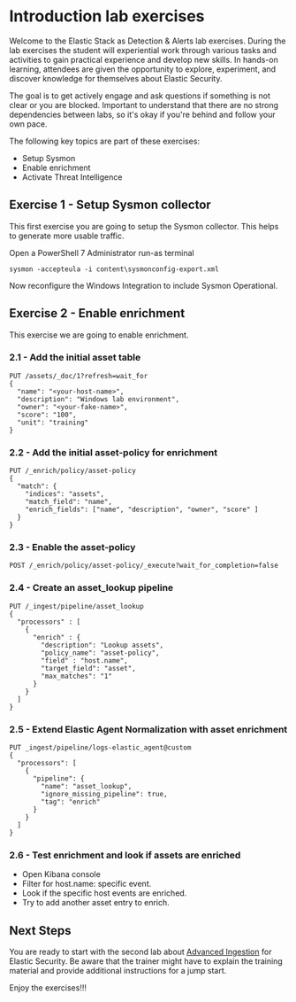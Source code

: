 # Introduction lab exercises

Welcome to the Elastic Stack as Detection & Alerts lab exercises. During the lab exercises the student will experiential work through various tasks and activities to gain practical experience and develop new skills. In hands-on learning, attendees are given the opportunity to explore, experiment, and discover knowledge for themselves about Elastic Security.

The goal is to get actively engage and ask questions if something is not clear or you are blocked. Important to understand that there are no strong dependencies between labs, so it's okay if you're behind and follow your own pace.

The following key topics are part of these exercises:

- Setup Sysmon
- Enable enrichment
- Activate Threat Intelligence

## Exercise 1 - Setup Sysmon collector

This first exercise you are going to setup the Sysmon collector. This helps to generate more usable traffic.

Open a PowerShell 7 Administrator run-as terminal

```
sysmon -accepteula -i content\sysmonconfig-export.xml
```

Now reconfigure the Windows Integration to include Sysmon Operational.

## Exercise 2 - Enable enrichment

This exercise we are going to enable enrichment.

### 2.1 - Add the initial asset table

```
PUT /assets/_doc/1?refresh=wait_for
{
  "name": "<your-host-name>",
  "description": "Windows lab environment",
  "owner": "<your-fake-name>",
  "score": "100",
  "unit": "training"
}
```

### 2.2 - Add the initial asset-policy for enrichment

```
PUT /_enrich/policy/asset-policy
{
  "match": {
    "indices": "assets",
    "match_field": "name",
    "enrich_fields": ["name", "description", "owner", "score" ]
  }
}
```

### 2.3 - Enable the asset-policy

```
POST /_enrich/policy/asset-policy/_execute?wait_for_completion=false
```

### 2.4 - Create an asset_lookup pipeline

```
PUT /_ingest/pipeline/asset_lookup
{
  "processors" : [
    {
      "enrich" : {
        "description": "Lookup assets",
        "policy_name": "asset-policy",
        "field" : "host.name",
        "target_field": "asset",
        "max_matches": "1"
      }
    }
  ]
}
```

### 2.5 - Extend Elastic Agent Normalization with asset enrichment

```
PUT _ingest/pipeline/logs-elastic_agent@custom
{
  "processors": [
    {
      "pipeline": {
        "name": "asset_lookup",
        "ignore_missing_pipeline": true,
        "tag": "enrich"
      }
    }
  ]
}
```

### 2.6 - Test enrichment and look if assets are enriched

- Open Kibana console
- Filter for host.name: specific event.
- Look if the specific host events are enriched.
- Try to add another asset entry to enrich.

## Next Steps

You are ready to start with the second lab about [Advanced Ingestion](../03-AdvancedIngestion/README.md) for Elastic Security. Be aware that the trainer might have to explain the training material and provide additional instructions for a jump start.

Enjoy the exercises!!!